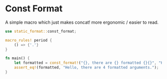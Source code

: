 # Const Format

A simple macro which just makes concat! more ergonomic / easier to read.

```rust
use static_format::const_format;

macro_rules! period {
    () => {'.'}
}

fn main() {
    let formatted = const_format!("{}, there are {} formatted {}{}", "Hello", 4, "arguments", period!());
    assert_eq!(formatted, "Hello, there are 4 formatted arguments.");
}
```